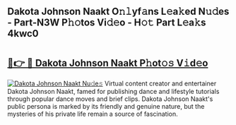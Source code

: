 ## Dakota Johnson Naakt O𝚗𝚕yf𝚊ns L𝚎a𝚔ed N𝚞𝚍es - Part-N3W P𝚑𝚘tos Vi𝚍𝚎o - H𝚘𝚝 Part L𝚎a𝚔s 4kwc0

# <h2><a href="http://kf238hx.oniu.top/?m=Dakota+Johnson+Naakt">🔗👉 🔴 Dakota Johnson Naakt P𝚑ot𝚘𝚜 V𝚒d𝚎o</a></h2>

[![Dakota Johnson Naakt Nu𝚍e𝚜](https://i.imgur.com/0qMVB7G.gif)](http://kf238hx.oniu.top/?m=Dakota+Johnson+Naakt)
Virtual content creator and entertainer Dakota Johnson Naakt, famed for publishing dance and lifestyle tutorials through popular dance moves and brief clips. Dakota Johnson Naakt's public persona is marked by its friendly and genuine nature, but the mysteries of his private life remain a source of fascination.  
